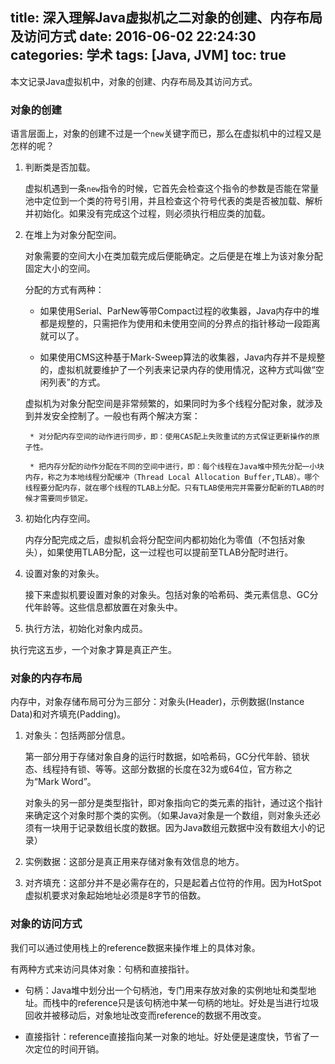 title: 深入理解Java虚拟机之二对象的创建、内存布局及访问方式
date: 2016-06-02 22:24:30
categories: 学术
tags: [Java, JVM]
toc: true
---

本文记录Java虚拟机中，对象的创建、内存布局及其访问方式。

### 对象的创建

语言层面上，对象的创建不过是一个`new`关键字而已，那么在虚拟机中的过程又是怎样的呢？

1. 判断类是否加载。

    虚拟机遇到一条`new`指令的时候，它首先会检查这个指令的参数是否能在常量池中定位到一个类的符号引用，并且检查这个符号代表的类是否被加载、解析并初始化。如果没有完成这个过程，则必须执行相应类的加载。

2. 在堆上为对象分配空间。

    对象需要的空间大小在类加载完成后便能确定。之后便是在堆上为该对象分配固定大小的空间。

    分配的方式有两种：

    * 如果使用Serial、ParNew等带Compact过程的收集器，Java内存中的堆都是规整的，只需把作为使用和未使用空间的分界点的指针移动一段距离就可以了。

    * 如果使用CMS这种基于Mark-Sweep算法的收集器，Java内存并不是规整的，虚拟机就要维护了一个列表来记录内存的使用情况，这种方式叫做“空闲列表”的方式。

    虚拟机为对象分配空间是非常频繁的，如果同时为多个线程分配对象，就涉及到并发安全控制了。一般也有两个解决方案：

        * 对分配内存空间的动作进行同步，即：使用CAS配上失败重试的方式保证更新操作的原子性。

        * 把内存分配的动作分配在不同的空间中进行，即：每个线程在Java堆中预先分配一小块内存，称之为本地线程分配缓冲（Thread Local Allocation Buffer,TLAB）。哪个线程要分配内存，就在哪个线程的TLAB上分配。只有TLAB使用完并需要分配新的TLAB的时候才需要同步锁定。

3. 初始化内存空间。

    内存分配完成之后，虚拟机会将分配空间内都初始化为零值（不包括对象头），如果使用TLAB分配，这一过程也可以提前至TLAB分配时进行。

4. 设置对象的对象头。

    接下来虚拟机要设置对象的对象头。包括对象的哈希码、类元素信息、GC分代年龄等。这些信息都放置在对象头中。

5. 执行<init>方法，初始化对象内成员。

执行完这五步，一个对象才算是真正产生。

### 对象的内存布局

内存中，对象存储布局可分为三部分：对象头(Header)，示例数据(Instance Data)和对齐填充(Padding)。

1. 对象头：包括两部分信息。

    第一部分用于存储对象自身的运行时数据，如哈希码，GC分代年龄、锁状态、线程持有锁、等等。这部分数据的长度在32为或64位，官方称之为“Mark Word”。

    对象头的另一部分是类型指针，即对象指向它的类元素的指针，通过这个指针来确定这个对象时那个类的实例。（如果Java对象是一个数组，则对象头还必须有一块用于记录数组长度的数据。因为Java数组元数据中没有数组大小的记录）

2. 实例数据：这部分是真正用来存储对象有效信息的地方。

3. 对齐填充：这部分并不是必需存在的，只是起着占位符的作用。因为HotSpot虚拟机要求对象起始地址必须是8字节的倍数。

### 对象的访问方式

我们可以通过使用栈上的reference数据来操作堆上的具体对象。

有两种方式来访问具体对象：句柄和直接指针。

* 句柄：Java堆中划分出一个句柄池，专门用来存放对象的实例地址和类型地址。而栈中的reference只是该句柄池中某一句柄的地址。好处是当进行垃圾回收并被移动后，对象地址改变而reference的数据不用改变。

* 直接指针：reference直接指向某一对象的地址。好处便是速度快，节省了一次定位的时间开销。


